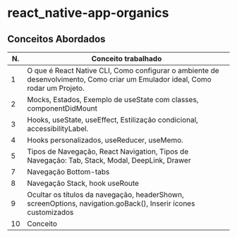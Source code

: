  # react_native-app-organics

 
<!-- [Link da aplicação](https://alanserafim-react_native-orgs.vercel.app/) -->


## Conceitos Abordados

| N. | Conceito trabalhado |
|--- |---
| 1 | O que é React Native CLI, Como configurar o ambiente de desenvolvimento, Como criar um Emulador ideal, Como rodar um Projeto.
| 2 | Mocks, Estados, Exemplo de useState com classes, componentDidMount
| 3 | Hooks, useState, useEffect, Estilização condicional, accessibilityLabel.
| 4 | Hooks personalizados, useReducer, useMemo.
| 5 | Tipos de Navegação, React Navigation, Tipos de Navegação: Tab, Stack, Modal, DeepLink, Drawer
| 7 | Navegação Bottom-tabs
| 8 | Navegação Stack, hook useRoute
| 9 | Ocultar os títulos da navegação, headerShown, screenOptions, navigation.goBack(), Inserir ícones customizados 
| 10 | Conceito
